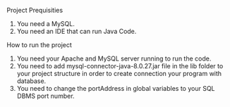 Project Prequisities
1) You need a MySQL.
2) You need an IDE that can run Java Code.

How to run the project
1) You need your Apache and MySQL server running to run the code.
2) You need to add mysql-connector-java-8.0.27.jar file in the lib folder to your project structure in order to create connection your program with database.
3) You need to change the portAddress in global variables to your SQL DBMS port number.
